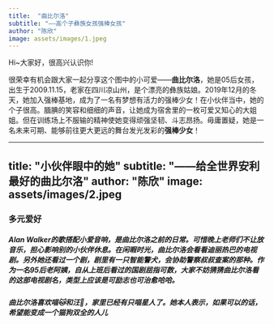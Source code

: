 ```yaml
---
title:  "曲比尔洛"
subtitle: "——高个子彝族女孩强棒女孩"
author: "陈欣"
image: assets/images/1.jpeg
---
```


Hi~大家好，很高兴认识你!

很荣幸有机会跟大家一起分享这个图中的小可爱——**曲比尔洛**，她是05后女孩，出生于2009.11.15，老家在四川凉山州，是个漂亮的彝族姑娘。2019年12月的冬天，她加入强棒基地，成为了一名有梦想有活力的强棒少女！在小伙伴当中，她的个子很高。腼腆的笑容和细细的声音，让她成为宿舍里的一枚可爱又知心的大姐姐。但在训练场上不服输的精神使她变得顽强坚韧、斗志昂扬。毋庸置疑，她是一名未来可期、能够前往更大更远的舞台发光发彩的**强棒少女**！


---
title:  "小伙伴眼中的她"
subtitle: "——给全世界安利最好的曲比尔洛"
author: "陈欣"
image: assets/images/2.jpeg
---



### 多元爱好

##### Alan Walker的歌搭配小爱音响，是曲比尔洛之前的日常。可惜晚上老师们不让放音乐，担心影响别的小伙伴休息。在闲暇时光，曲比尔洛会看看迪丽热巴的电视剧。另外她还看过一个剧，剧里有一只智能警犬，会协助警察叔叔查案的那种。作为一名95后老阿姨，自从上班后看过的国剧屈指可数，大家不妨猜猜曲比尔洛看的这部电视剧名，类型上应该是可励志也可治愈哈哈。

##### 曲比尔洛喜欢喵🐱和汪🐶，家里已经有只喵星人了。她本人表示，如果可以的话，希望能变成一个猫狗双全的人儿
